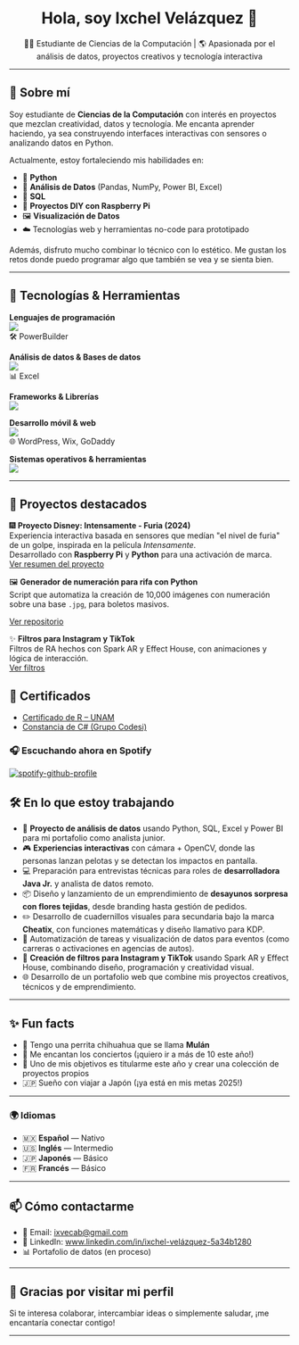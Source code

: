 <h1 align="center">Hola, soy Ixchel Velázquez 👋</h1>

<p align="center">
  👩‍💻 Estudiante de Ciencias de la Computación | 🌎 Apasionada por el análisis de datos, proyectos creativos y tecnología interactiva
</p>

---

## 🚀 Sobre mí

Soy estudiante de **Ciencias de la Computación** con interés en proyectos que mezclan creatividad, datos y tecnología. Me encanta aprender haciendo, ya sea construyendo interfaces interactivas con sensores o analizando datos en Python.

Actualmente, estoy fortaleciendo mis habilidades en:

- 🐍 **Python**
- 🧠 **Análisis de Datos** (Pandas, NumPy, Power BI, Excel)
- 💾 **SQL**
- 🔌 **Proyectos DIY con Raspberry Pi**
- 🖼️ **Visualización de Datos**
- ☁️ Tecnologías web y herramientas no-code para prototipado

Además, disfruto mucho combinar lo técnico con lo estético. Me gustan los retos donde puedo programar algo que también se vea y se sienta bien.

---

## 🧰 Tecnologías & Herramientas

**Lenguajes de programación**  
<img src="https://skillicons.dev/icons?i=python,java,js,cs" />  
🛠️ PowerBuilder <!--(sin ícono en Skillicons)-->

**Análisis de datos & Bases de datos**  
<img src="https://skillicons.dev/icons?i=postgres" />  
📊 Excel

**Frameworks & Librerías**  
<img src="https://skillicons.dev/icons?i=django,spring" />

**Desarrollo móvil & web**  
<img src="https://skillicons.dev/icons?i=html,css,android" />  
🌐 WordPress, Wix, GoDaddy 

**Sistemas operativos & herramientas**  
<img src="https://skillicons.dev/icons?i=raspberrypi,linux,git,github,vscode,figma" />




---
## 📌 Proyectos destacados


🎆 **Proyecto Disney: Intensamente - Furia (2024)**  
Experiencia interactiva basada en sensores que medían "el nivel de furia" de un golpe, inspirada en la película *Intensamente*.  
Desarrollado con **Raspberry Pi** y **Python** para una activación de marca.  
[Ver resumen del proyecto](#)

🖼️ **Generador de numeración para rifa con Python**  
Script que automatiza la creación de 10,000 imágenes con numeración sobre una base `.jpg`, para boletos masivos.

[Ver repositorio](#)


✨ **Filtros para Instagram y TikTok**  
Filtros de RA hechos con Spark AR y Effect House, con animaciones y lógica de interacción.  
[Ver filtros](#)

<!--🧠 **Análisis de Datos con Python**  
Exploración de datos públicos (ej. INEGI, Kaggle) usando Pandas y visualizaciones en Matplotlib y Seaborn.  
[Ver repositorio](#)-->

<!--🚘 **Simulador de carreras F1 para showroom**  
Interfaz conectada a un volante físico en activaciones para Hyundai. Configuración de software + hardware.  
[Ver repositorio](#)-->


<!--🎮 **Pantalla interactiva con OpenCV + cámara**  
Sistema que detecta impactos en pantalla con una pelota real, usando visión por computadora y animaciones en pantalla.  
[Ver repositorio](#)-->

<!--📊 **Dashboard de precios de productos en Power BI**  
Tablero interactivo para visualizar precios por categoría, tienda y fecha.  
[Ver demo](#)-->



<!--📚 **Cheatix: Cuadernillos visuales para secundaria**  
Diseño y maquetación de material didáctico para funciones matemáticas. Publicado en Amazon KDP.  
[Ver proyecto](#)-->

<!-- Esto es un comentario en Markdown 🧵 **E-commerce artesanal con Wix**  
Desarrollo de sitio y sistema de pedidos para negocio de desayunos sorpresa + flores tejidas.  
[Ver sitio web](#)--> 

<!--🎆 **Activaciones con tecnología interactiva**  
Proyectos para marcas: cabinas de aire, simuladores, experiencias con sensores y pantallas personalizadas.  
[Resumen de proyectos](#)-->

## 📜 Certificados

- [Certificado de R – UNAM](https://drive.google.com/file/d/1rTjj2Z_BKmRDK5EVzAxIOkBzePcCc-c-/view?usp=sharing)
- [Constancia de C# (Grupo Codesi)](https://drive.google.com/file/d/1iJP_C7tKiq-DCmK6yjdsdW8u1-q0uFSP/view?usp=sharing)


### 🎧 Escuchando ahora en Spotify

[![spotify-github-profile](https://spotify-github-profile.kittinanx.com/api/view?uid=12179953908&cover_image=true&theme=default&show_offline=false&background_color=121212&interchange=false)](https://github.com/kittinan/spotify-github-profile)

## 🛠️ En lo que estoy trabajando

- 🧪 **Proyecto de análisis de datos** usando Python, SQL, Excel y Power BI para mi portafolio como analista junior.
- 🎮 **Experiencias interactivas** con cámara + OpenCV, donde las personas lanzan pelotas y se detectan los impactos en pantalla.
- 💻 Preparación para entrevistas técnicas para roles de **desarrolladora Java Jr.** y analista de datos remoto.
- 📦 Diseño y lanzamiento de un emprendimiento de **desayunos sorpresa con flores tejidas**, desde branding hasta gestión de pedidos.
- ✏️ Desarrollo de cuadernillos visuales para secundaria bajo la marca **Cheatix**, con funciones matemáticas y diseño llamativo para KDP.
- 🌱 Automatización de tareas y visualización de datos para eventos (como carreras o activaciones en agencias de autos).
- 🎨 **Creación de filtros para Instagram y TikTok** usando Spark AR y Effect House, combinando diseño, programación y creatividad visual.
- 🌐 Desarrollo de un portafolio web que combine mis proyectos creativos, técnicos y de emprendimiento.

---

## ✨ Fun facts

- 🐶 Tengo una perrita chihuahua que se llama **Mulán**
- 🎵 Me encantan los conciertos (¡quiero ir a más de 10 este año!)
- 🌱 Uno de mis objetivos es titularme este año y crear una colección de proyectos propios
- 🇯🇵 Sueño con viajar a Japón (¡ya está en mis metas 2025!)

---
### 🌍 Idiomas

- 🇲🇽 **Español** — Nativo  
- 🇺🇸 **Inglés** — Intermedio  
- 🇯🇵 **Japonés** — Básico  
- 🇫🇷 **Francés** — Básico
---

## 📫 Cómo contactarme

- 📧 Email: ixvecab@gmail.com 
- 💼 LinkedIn: www.linkedin.com/in/ixchel-velázquez-5a34b1280
- 📊 Portafolio de datos (en proceso)

---

## 💖 Gracias por visitar mi perfil

Si te interesa colaborar, intercambiar ideas o simplemente saludar, ¡me encantaría conectar contigo!

---
